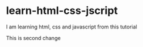 # learn-html-css-jscript

I am learning html, css and javascript from this tutorial

This is second change
